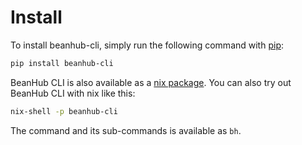 # Install

To install beanhub-cli, simply run the following command with [pip](https://pypi.org/project/pip/):

```bash
pip install beanhub-cli
```

BeanHub CLI is also available as a [nix package](https://nixos.org).
You can also try out BeanHub CLI with nix like this:

```bash
nix-shell -p beanhub-cli
```

The command and its sub-commands is available as `bh`.
